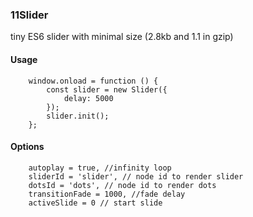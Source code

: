 ### 11Slider
tiny ES6 slider with minimal size (2.8kb and 1.1 in gzip)

#### Usage
```
	window.onload = function () {
		const slider = new Slider({
			delay: 5000
		});
		slider.init();
	};
```
#### Options
```
    autoplay = true, //infinity loop
	sliderId = 'slider', // node id to render slider
	dotsId = 'dots', // node id to render dots
	transitionFade = 1000, //fade delay
	activeSlide = 0 // start slide
```
